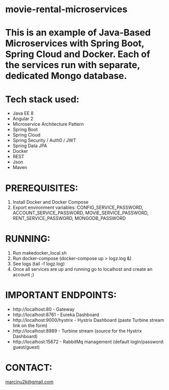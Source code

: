 # movie-rental-microservices
# 
# This is an example of Java-Based Microservices with Spring Boot, Spring Cloud and Docker. Each of the services run with separate, dedicated Mongo database.
# 
# Tech stack used:
- Java EE 8
- Angular 2
- Microservice Architecture Pattern
- Spring Boot
- Spring Cloud
- Spring Security / Auth0 / JWT 
- Spring Data JPA
- Docker
- REST
- Json
- Maven

# PREREQUISITES:
1. Install Docker and Docker Compose
2. Export environment variables: CONFIG_SERVICE_PASSWORD, ACCOUNT_SERVICE_PASSWORD, MOVIE_SERVICE_PASSWORD, RENT_SERVICE_PASSWORD, MONGODB_PASSWORD

# RUNNING:
1. Run makedocker_local.sh
2. Run docker-compose (docker-compose up > logz.log &)
3. See logs (tail -f logz.log)
4. Once all services are up and running go to localhost and create an account ;)

# IMPORTANT ENDPOINTS:
- http://localhost:80 - Gateway
- http://localhost:8761 - Eureka Dashboard
- http://localhost:9000/hystrix - Hystrix Dashboard (paste Turbine stream link on the form)
- http://localhost:8989 - Turbine stream (source for the Hystrix Dashboard)
- http://localhost:15672 - RabbitMq management (default login/password: guest/guest)

# CONTACT:
marcinu2k@gmail.com
